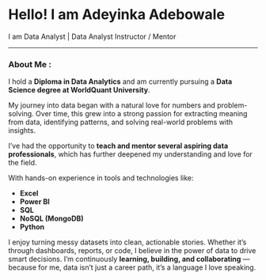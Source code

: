 # Hello! I am Adeyinka Adebowale

I am Data Analyst | Data Analyst Instructor / Mentor 
___________________________________________________________________________

### About Me :

I hold a **Diploma in Data Analytics** and am currently pursuing a **Data Science degree at WorldQuant University**.

My journey into data began with a natural love for numbers and problem-solving. Over time, this grew into a strong passion for extracting meaning from data, identifying patterns, and solving real-world problems with insights.

I’ve had the opportunity to **teach and mentor several aspiring data professionals**, which has further deepened my understanding and love for the field.

With hands-on experience in tools and technologies like:

- **Excel**
- **Power BI**
- **SQL**
- **NoSQL (MongoDB)**
- **Python**

I enjoy turning messy datasets into clean, actionable stories. Whether it’s through dashboards, reports, or code, I believe in the power of data to drive smart decisions.
I’m continuously **learning, building, and collaborating** — because for me, data isn’t just a career path, it’s a language I love speaking.


<!--
**Adeyinka-Israel/Adeyinka-Israel** is a ✨ _special_ ✨ repository because its `README.md` (this file) appears on your GitHub profile.

Here are some ideas to get you started:

- 🔭 I’m currently working on ...
- 🌱 I’m currently learning ...
- 👯 I’m looking to collaborate on ...
- 🤔 I’m looking for help with ...
- 💬 Ask me about ...
- 📫 How to reach me: ...
- 😄 Pronouns: ...
- ⚡ Fun fact: ...
-->
